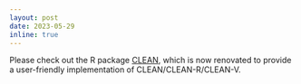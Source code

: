 ```yaml
---
layout: post
date: 2023-05-29
inline: true
---
```


Please check out the R package [CLEAN](https://github.com/junjypark/CLEAN), which is now renovated to provide a user-friendly implementation of CLEAN/CLEAN-R/CLEAN-V.